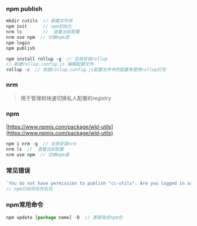 ### npm publish

```javascript
mkdir cutils  // 新建文件夹
npm init      // npm初始化
nrm ls        //  查看当前配置
nrm use npm  // 切换npm源
npm login
npm publish

npm install rollup -g  // 全局安装rollup
// 新建rollup.config.js 编辑配置文件
rollup -c  // 依据rollup.config.js配置文件中的配置来使用rollup打包
```

### nrm
> 用于管理和快速切换私人配置的registry
### npm
[https://www.npmjs.com/package/wld-utils](https://www.npmjs.com/package/wld-utils)

```javascript
npm i nrm -g  // 全局安装nrm
nrm ls  //  查看当前配置
nrm use npm  // 切换npm源
```

### 常见错误
```javascript
`You do not have permission to publish "cc-utils". Are you logged in as the correct user?`
// npm已经存在同名包
```

### npm常用命令
```javascript
npm update [package name] -D  // 更新指定npm包
```